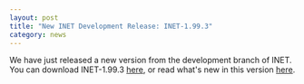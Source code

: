```yaml
---
layout: post
title: "New INET Development Release: INET-1.99.3"
category: news
---
```


We have just released a new version from the development branch of INET.
You can download INET-1.99.3 [here](/Download.html), or read what's new in this version
[here](https://github.com/inet-framework/inet/blob/integration_1.99.3/WHATSNEW).

